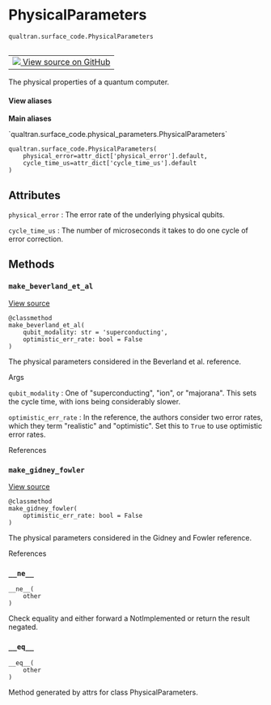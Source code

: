 # PhysicalParameters
`qualtran.surface_code.PhysicalParameters`


<table class="tfo-notebook-buttons tfo-api nocontent" align="left">
<td>
  <a target="_blank" href="https://github.com/quantumlib/Qualtran/blob/main/qualtran/surface_code/physical_parameters.py#L18-L90">
    <img src="https://www.tensorflow.org/images/GitHub-Mark-32px.png" />
    View source on GitHub
  </a>
</td>
</table>



The physical properties of a quantum computer.

<section class="expandable">
  <h4 class="showalways">View aliases</h4>
  <p>
<b>Main aliases</b>
<p>`qualtran.surface_code.physical_parameters.PhysicalParameters`</p>
</p>
</section>

<pre class="devsite-click-to-copy prettyprint lang-py tfo-signature-link">
<code>qualtran.surface_code.PhysicalParameters(
    physical_error=attr_dict[&#x27;physical_error&#x27;].default,
    cycle_time_us=attr_dict[&#x27;cycle_time_us&#x27;].default
)
</code></pre>



<!-- Placeholder for "Used in" -->




<h2 class="add-link">Attributes</h2>

`physical_error`<a id="physical_error"></a>
: The error rate of the underlying physical qubits.

`cycle_time_us`<a id="cycle_time_us"></a>
: The number of microseconds it takes to do one cycle of error correction.




## Methods

<h3 id="make_beverland_et_al"><code>make_beverland_et_al</code></h3>

<a target="_blank" class="external" href="https://github.com/quantumlib/Qualtran/blob/main/qualtran/surface_code/physical_parameters.py#L31-L76">View source</a>

<pre class="devsite-click-to-copy prettyprint lang-py tfo-signature-link">
<code>@classmethod</code>
<code>make_beverland_et_al(
    qubit_modality: str = &#x27;superconducting&#x27;,
    optimistic_err_rate: bool = False
)
</code></pre>

The physical parameters considered in the Beverland et al. reference.


Args

`qubit_modality`
: One of "superconducting", "ion", or "majorana". This sets the
  cycle time, with ions being considerably slower.

`optimistic_err_rate`
: In the reference, the authors consider two error rates, which
  they term "realistic" and "optimistic". Set this to `True` to use optimistic
  error rates.




References




<h3 id="make_gidney_fowler"><code>make_gidney_fowler</code></h3>

<a target="_blank" class="external" href="https://github.com/quantumlib/Qualtran/blob/main/qualtran/surface_code/physical_parameters.py#L78-L90">View source</a>

<pre class="devsite-click-to-copy prettyprint lang-py tfo-signature-link">
<code>@classmethod</code>
<code>make_gidney_fowler(
    optimistic_err_rate: bool = False
)
</code></pre>

The physical parameters considered in the Gidney and Fowler reference.


References




<h3 id="__ne__"><code>__ne__</code></h3>

<pre class="devsite-click-to-copy prettyprint lang-py tfo-signature-link">
<code>__ne__(
    other
)
</code></pre>

Check equality and either forward a NotImplemented or return the result negated.


<h3 id="__eq__"><code>__eq__</code></h3>

<pre class="devsite-click-to-copy prettyprint lang-py tfo-signature-link">
<code>__eq__(
    other
)
</code></pre>

Method generated by attrs for class PhysicalParameters.




